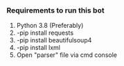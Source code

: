 ### Requirements to run this bot

1. Python 3.8 (Preferably)
2. -pip install requests
3. -pip install beautifulsoup4
4. -pip install lxml
5. Open "parser" file via cmd console
